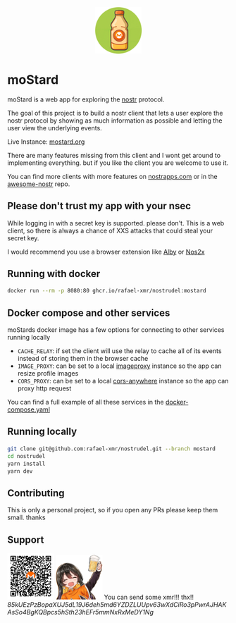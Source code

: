 <p align="center">
  <img src="public/mostard_sat.png" alt="Project Logo" width="21%">
</p>

# moStard

moStard is a web app for exploring the [nostr](https://github.com/nostr-protocol) protocol.

The goal of this project is to build a nostr client that lets a user explore the nostr protocol by showing as much information as possible and letting the user view the underlying events.

Live Instance: [mostard.org](https://mostard.org)

There are many features missing from this client and I wont get around to implementing everything. but if you like the client you are welcome to use it.

You can find more clients with more features on [nostrapps.com](https://www.nostrapps.com/) or in the [awesome-nostr](https://github.com/aljazceru/awesome-nostr) repo.

## Please don't trust my app with your nsec

While logging in with a secret key is supported. please don't. This is a web client, so there is always a chance of XXS attacks that could steal your secret key.

I would recommend you use a browser extension like [Alby](https://getalby.com/) or [Nos2x](https://github.com/fiatjaf/nos2x)

## Running with docker

```bash
docker run --rm -p 8080:80 ghcr.io/rafael-xmr/nostrudel:mostard
```

## Docker compose and other services

moStards docker image has a few options for connecting to other services running locally

- `CACHE_RELAY`: if set the client will use the relay to cache all of its events instead of storing them in the browser cache
- `IMAGE_PROXY`: can be set to a local [imageproxy](https://github.com/willnorris/imageproxy) instance so the app can resize profile images
- `CORS_PROXY`: can be set to a local [cors-anywhere](https://github.com/Rob--W/cors-anywhere) instance so the app can proxy http request

You can find a full example of all these services in the [docker-compose.yaml](./docker-compose.yaml)

## Running locally

```bash
git clone git@github.com:rafael-xmr/nostrudel.git --branch mostard
cd nostrudel
yarn install
yarn dev
```

## Contributing

This is only a personal project, so if you open any PRs please keep them small. thanks

## Support

<img src="public/donate_qr.png" alt="Donate QR" width="21%"> <img src="public/monero_chan.webp" alt="Monero Chan" width="21%"> You can send some xmr!!! thx!!
*85kUEzPzBopaXUJ5dL19J6deh5md6YZDZLUUpv63wXdCiRo3pPwrAJHAKAsSo4BgKQBpcs5hSth23hEFr5mmNxRxMeDY1Ng*
